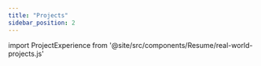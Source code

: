 ```yaml
---
title: "Projects"
sidebar_position: 2
---
```


import ProjectExperience from '@site/src/components/Resume/real-world-projects.js'

<ProjectExperience />